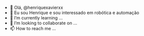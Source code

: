 - 👋 Olá, @henriquexavierxx
- 👀 Eu sou Henrique e sou interessado em robótica e automação
- 🌱 I’m currently learning ...
- 💞️ I’m looking to collaborate on ...
- 📫 How to reach me ...

<!---
henriquexavierxx/henriquexavierxx is a ✨ special ✨ repository because its `README.md` (this file) appears on your GitHub profile.
You can click the Preview link to take a look at your changes.
--->
